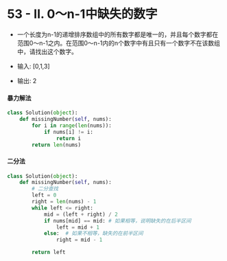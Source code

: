 
# 53 - II. 0～n-1中缺失的数字

* 一个长度为n-1的递增排序数组中的所有数字都是唯一的，并且每个数字都在范围0～n-1之内。在范围0～n-1内的n个数字中有且只有一个数字不在该数组中，请找出这个数字。

* 输入: [0,1,3]
* 输出: 2

#### 暴力解法


```python
class Solution(object):
    def missingNumber(self, nums):
        for i in range(len(nums)):
            if nums[i] != i:
                return i
        return len(nums)
```

#### 二分法


```python
class Solution(object):
    def missingNumber(self, nums):
        # 二分查找
        left = 0
        right = len(nums) - 1
        while left <= right:
            mid = (left + right) / 2
            if nums[mid] == mid: # 如果相等，说明缺失的在后半区间
                left = mid + 1
            else:  # 如果不相等，缺失的在前半区间
                right = mid - 1

        return left
```
